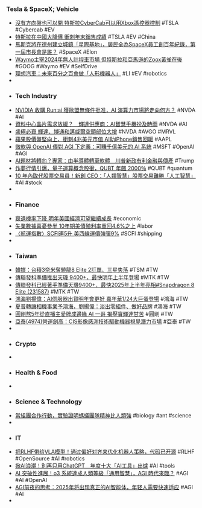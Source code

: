 ### Tesla & SpaceX; Vehicle
- [沒有方向盤也可以開 特斯拉CyberCab可以用Xbox遙控器控制](https://autos.yahoo.com.tw/news/沒有方向盤也可以開-特斯拉cybercab可以用xbox遙控器控制-120127797.html) #TSLA #Cybercab #EV
- [特斯拉在中國大降價 衝刺年末銷售成績](https://news.cnyes.com/news/id/5820493) #TSLA #EV #China
- [馬斯克將在德州建立城鎮「星際基地」，居民全為SpaceX員工創百年紀錄，第一屆市長會是誰？](https://www.thenewslens.com/article/246873) #SpaceX #Elon
- [Waymo主宰2024年無人計程車市場 但特斯拉和亞馬遜的Zoox黃雀在後](https://news.cnyes.com/news/id/5819893) #GOOG #Waymo #EV #SelfDrive
- [理想汽車：未來百分之百會做「人形機器人」](https://www.msn.com/zh-tw/news/other/理想汽車-未來百分之百會做-人形機器人/ar-AA1wuNNc) #LI #EV #robotics
-
- ### Tech Industry
- [NVIDIA 收購 Run:ai 獲歐盟無條件批准，AI 演算力市場將走向何方？](https://finance.technews.tw/2024/12/27/nvidia-runai/) #NVDA #AI
- [資料中心晶片需求放緩？　輝達供應商：AI智慧手機扮及時雨](https://finance.ettoday.net/news/2881596) #NVDA #AI
- [盛極必衰 輝達、博通和邁威爾空頭部位大增](https://news.cnyes.com/news/id/5820963) #NVDA #AVGO #MRVL
- [蘋果股價盤堅向上、衝刺4兆美元市值 AI助iPhone銷售回暖](https://tw.news.yahoo.com/蘋果股價盤堅向上-衝刺4兆美元市值-ai助iphone銷售回暖-060305309.html) #AAPL
- [微軟與 OpenAI 傳對 AGI 下定義：可賺千億美元的 AI 系統](https://finance.technews.tw/2024/12/27/microsoft-and-openai-have-a-financial-definition-of-agi/) #MSFT #OpenAI #AGI
- [AI題材將轉向？專家：由半導體轉至軟體　川普新政有利金融與傳產](https://www.nownews.com/news/6622896) #Trump
- [作夢行情引爆，量子運算概念股衝，QUBT 年飆 2000％](https://finance.technews.tw/2024/12/27/quantum-computing-concept-stocks-hike/) #QUBT #quantum
- [10 年內取代股票交易員！新創 CEO：「人類智慧」股票交易難勝「人工智慧」](https://finance.technews.tw/2024/12/27/human-intelligence-vs-ai-in-trading-stocks/) #AI #stock
-
- ### Finance
- [衰退機率下降 明年美國經濟可望繼續成長](https://news.cnyes.com/news/id/5819906) #economic
- [失業數據喜憂參半 10年期美債殖利率重回4.6%之上](https://news.cnyes.com/news/id/5820860) #labor
- [〈航運指數〉SCFI連5升 美西線運價強彈9%](https://news.cnyes.com/news/id/5820698) #SCFI #shipping
-
- ### Taiwan
- [韓媒：台積3奈米奪驍龍8 Elite 2訂單、三星失落](https://www.moneydj.com/kmdj/news/newsviewer.aspx?a=f95b2006-7142-426d-aa0e-539965ef52fe) #TSM #TW
- [傳聯發科準備推出天璣 9400+，最快明年上半年登場](https://technews.tw/2024/12/27/dimensity-9400-rumor/) #MTK #TW
- [傳聯發科已經著手準備天璣9400+，最快2025年上半年亮相#Snapdragon 8 Elite (231587)](https://www.cool3c.com/article/231587) #MTK #TW
- [鴻海劉揚偉：AI伺服器出貨明年會更好 嘉年華1/24大巨蛋登場](https://news.cnyes.com/news/id/5820572) #鴻海 #TW
- [夏普轉讓相機事業予鴻海，劉揚偉：淡出零組件、做好品牌](https://finance.technews.tw/2024/12/27/sharp-foxconn-8/) #鴻海 #TW
- [圓剛熬5年從直播主愛牌成邊緣 AI 一哥 揭壓寶輝達甘苦](https://udn.com/news/story/7240/8453274) #圓剛 #TW
- [亞泰(4974)營運創高：CIS影像感測技術驅動機器視覺潛力市場](https://uanalyze.com.tw/articles/437299160) #亞泰 #TW
-
- ### Crypto
-
- ### Health & Food
-
- ### Science & Technology
- [當組團合作行動，實驗證明螞蟻團隊精神比人類強](https://technews.tw/2024/12/26/ant-group-smart-cooperation/) #biology #ant #science
-
- ### IT
- [把RLHF带给VLA模型！通过偏好对齐来优化机器人策略，代码已开源](https://www.jiqizhixin.com/articles/2024-12-27-3) #RLHF #OpenSource #AI #robotics
- [掀AI浪潮！別再只用ChatGPT　年度十大「AI工具」出爐](https://news.tvbs.com.tw/life/2727972) #AI #tools
- [AI 突破性進展！o3 系統達成人類等級「通用智慧」，AGI 時代來臨？](https://www.techbang.com/posts/120429-oh-my-god-3rd-oh-my-god-my-god) #AGI #AI #OpenAI
- [AGI前夜的思考：2025年将出现真正的AI智能体，年轻人需要快速适应](https://www.jiqizhixin.com/articles/2024-12-27-5) #AGI #AI
-